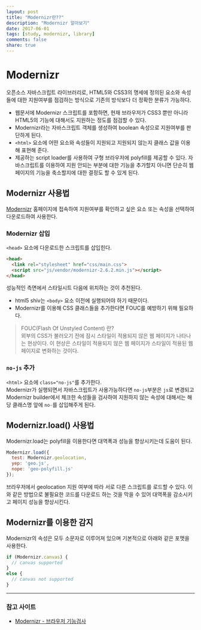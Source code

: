 ```yaml
---
layout: post
title: "Modernizr란??"
description: "Modernizr 알아보기"
date: 2017-06-01
tags: [study, modernizr, library]
comments: false
share: true
---
```


# Modernizr  

오픈소스 자바스크립트 라이브러리로, HTML5와 CSS3의 명세에 정의된 요소와 속성들에 대한 지원여부를 점검하는 방식으로 기존의 방식보다 더 정확한 분류가 가능하다.  

* 웹문서에 Modernizr 스크립트를 포함하면, 현재 브라우저가 CSS3 뿐만 아니라 HTML5의 기능에 대해서도 지원하는 정도를 점검할 수 있다.  
* Modernizr라는 자바스크립트 객체를 생성하여 boolean 속성으로 지원여부를 판단하게 된다.  
* `<html>` 요소에 어떤 요소와 속성들이 지원되고 지원되지 않는지 클래스 값을 이용해 표현해 준다.  
* 제공하는 script loader를 사용하여 구형 브라우저에 polyfill를 제공할 수 있다. 자바스크립트를 이용하여 지원 안되는 부분에 대한 기능을 추가할지 아니면 단순히 웹페이지의 기능을 축소할지에 대한 결정도 할 수 있게 된다.  

## Modernizr 사용법  

[Modernizr](https://modernizr.com/) 홈페이지에 접속하여 지원여부를 확인하고 싶은 요소 또는 속성을 선택하여 다운로드하여 사용한다.  

### Modernizr 삽입  

`<head>` 요소에 다운로드한 스크립트를 삽입힌다.  
```html  
<head>
  <link rel="stylesheet" href="css/main.css">
  <script src="js/vendor/modernizr-2.6.2.min.js"></script>
</head>
```  
성능적인 측면에서 스타일시트 다음에 위치하는 것이 추천된다.  

* html5 shiv는 `<body>` 요소 이전에 실행되어야 하기 때문이다.  
* Modernizr를 이용해 CSS 클래스들을 추가한다면 FOUC를 예방하기 위해 필요하다.  

> FOUC(Flash Of Unstyled Content) 란?  
> 외부의 CSS가 불러오기 전에 잠시 스타일이 적용되지 않은 웹 페이지가 나타나는 현상이다. 이 현상은 스타일이 적용되지 않은 웹 페이지가 스타일이 적용된 웹 페이지로 변화하는 것이다.  

### `no-js` 추가  

`<html>` 요소에 `class="no-js"`를 추가한다.  
Modernizr가 실행되면서 자바스크립트가 사용가능하다면 `no-js`부분은 `js`로 변경되고 Modernizr builder에서 체크한 속성들을 검사하여 지원하지 않는 속성에 대해서는 해당 클래스명 앞에 `no-`를 삽입해주게 된다.  

## Modernizr.load() 사용법  

Modernizr.load는 polyfill을 이용한다면 대역폭과 성능을 향상시키는데 도움이 된다.  
```javascript  
Modernizr.load({
  test: Modernizr.geolocation,
  yep: 'geo.js',
  nope: 'geo-polyfill.js'
});
```  
브라우저에서 geolocation 지원 여부에 따라 서로 다른 스크립트를 로드할 수 있다. 이와 같은 방법으로 불필요한 코드를 다운로드 하는 것을 막을 수 있어 대역폭을 감소시키고 페이지 성능을 향상시킨다.  

## Modernizr를 이용한 감지  

Modernizr의 속성은 모두 소문자로 이루어져 있으며 기본적으로 아래와 같은 포맷을 사용한다.  
```javascript  
if (Modernizr.canvas) {
  // canvas supported
}
else {
  // canvas not supported
}
```  

---  

### 참고 사이트  

* [Modernizr - 브라우저 기능검사](http://webdir.tistory.com/82)  
